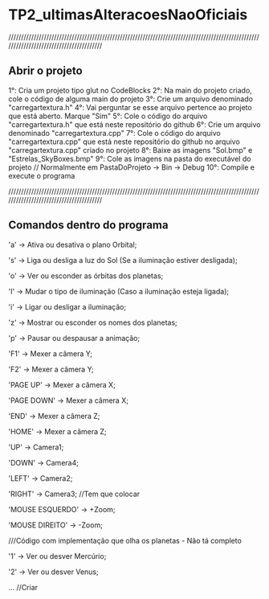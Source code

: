 # TP2_ultimasAlteracoesNaoOficiais

////////////////////////////////////////////////////////////////////////////////////////////////////////////////////////////////////////

## Abrir o projeto

1°: Cria um projeto tipo glut no CodeBlocks
2°: Na main do projeto criado, cole o código de alguma main do projeto
3°: Crie um arquivo denominado "carregartextura.h"
4°: Vai perguntar se esse arquivo pertence ao projeto que está aberto. Marque "Sim"
5°: Cole o código do arquivo "carregartextura.h" que está neste repositório do github
6°: Crie um arquivo denominado "carregartextura.cpp"
7°: Cole o código do arquivo "carregartextura.cpp" que está neste repositório do github no arquivo "carregartextura.cpp" criado no projeto
8°: Baixe as imagens "Sol.bmp" e "Estrelas_SkyBoxes.bmp"
9°: Cole as imagens na pasta do executável do projeto // Normalmente em PastaDoProjeto -> Bin -> Debug
10°: Compile e execute o programa

////////////////////////////////////////////////////////////////////////////////////////////////////////////////////////////////////////

## Comandos dentro do programa

'a' -> Ativa ou desativa o plano Orbital;

's' -> Liga ou desliga a luz do Sol (Se a iluminação estiver desligada);

'o' -> Ver ou esconder as órbitas dos planetas;

'I' -> Mudar o tipo de iluminação (Caso a iluminação esteja ligada);

'i' -> Ligar ou desligar a iluminação;

'z' -> Mostrar ou esconder os nomes dos planetas;

'p' -> Pausar ou despausar a animação;


'F1' -> Mexer a câmera Y;

'F2' -> Mexer a câmera Y;


'PAGE UP' -> Mexer a câmera X;

'PAGE DOWN' -> Mexer a câmera X;


'END' -> Mexer a câmera Z;

'HOME' -> Mexer a câmera Z;


'UP' -> Camera1;

'DOWN' -> Camera4;

'LEFT' -> Camera2;

'RIGHT' -> Camera3; //Tem que colocar


'MOUSE ESQUERDO' -> +Zoom;

'MOUSE DIREITO' -> -Zoom;


///Código com implementação que olha os planetas - Não tá completo

'1' -> Ver ou desver Mercúrio;

'2' -> Ver ou desver Venus;

... //Criar
